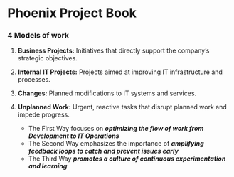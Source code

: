 # Phoenix Project Book

### 4 Models of work 
1. **Business Projects:** Initiatives that directly support the company’s strategic objectives.
2. **Internal IT Projects:** Projects aimed at improving IT infrastructure and processes.
3. **Changes:** Planned modifications to IT systems and services.
4. **Unplanned Work:** Urgent, reactive tasks that disrupt planned work and impede progress.

	- The First Way focuses on ***optimizing the flow of work from Development to IT Operations***
	- The Second Way emphasizes the importance of ***amplifying feedback loops to catch and prevent issues early***
	- The Third Way ***promotes a culture of continuous experimentation and learning***
